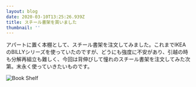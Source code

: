 ```yaml
---
layout: blog
date: 2020-03-10T13:25:26.939Z
title: スチール書架を買いました
thumbnail: ''
---
```

アパートに置く本棚として、スチール書架を注文してみました。これまでIKEAのBILLYシリーズを使っていたのですが、どうにも強度に不安があり、引越の時も分解再組立も難しく、今回は背伸びして憧れのスチール書架を注文してみた次第。末永く使っていきたいものです。

![](/img/bookshelf.jpg "Book Shelf")